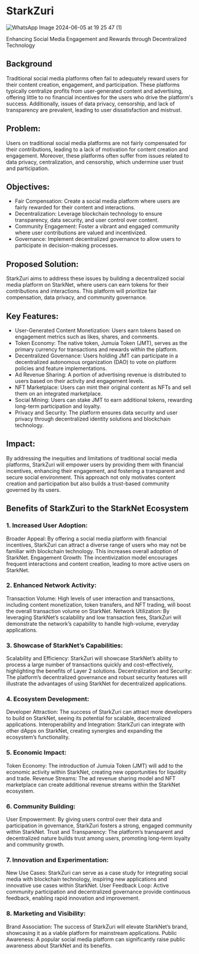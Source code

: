 # StarkZuri
![WhatsApp Image 2024-06-05 at 19 25 47 (1)](https://github.com/Felabs1/StarkZuri/assets/92982964/42080aa7-d2d9-464d-9b0a-f49532d311f5)

Enhancing Social Media Engagement and Rewards through Decentralized Technology

## Background
Traditional social media platforms often fail to adequately reward users for their content creation, engagement, and participation. These platforms typically centralize profits from user-generated content and advertising, offering little to no financial incentives for the users who drive the platform's success. Additionally, issues of data privacy, censorship, and lack of transparency are prevalent, leading to user dissatisfaction and mistrust.

## Problem:
Users on traditional social media platforms are not fairly compensated for their contributions, leading to a lack of motivation for content creation and engagement. Moreover, these platforms often suffer from issues related to data privacy, centralization, and censorship, which undermine user trust and participation.

## Objectives:

- Fair Compensation: Create a social media platform where users are fairly rewarded for their content and interactions.
- Decentralization: Leverage blockchain technology to ensure transparency, data security, and user control over content.
- Community Engagement: Foster a vibrant and engaged community where user contributions are valued and incentivized.
- Governance: Implement decentralized governance to allow users to participate in decision-making processes.

## Proposed Solution:
StarkZuri aims to address these issues by building a decentralized social media platform on StarkNet, where users can earn tokens for their contributions and interactions. This platform will prioritize fair compensation, data privacy, and community governance.

## Key Features:

- User-Generated Content Monetization: Users earn tokens based on engagement metrics such as likes, shares, and comments.
- Token Economy: The native token, Jumuia Token (JMT), serves as the primary currency for transactions and rewards within the platform.
- Decentralized Governance: Users holding JMT can participate in a decentralized autonomous organization (DAO) to vote on platform policies and feature implementations.
- Ad Revenue Sharing: A portion of advertising revenue is distributed to users based on their activity and engagement levels.
- NFT Marketplace: Users can mint their original content as NFTs and sell them on an integrated marketplace.
- Social Mining: Users can stake JMT to earn additional tokens, rewarding long-term participation and loyalty.
- Privacy and Security: The platform ensures data security and user privacy through decentralized identity solutions and blockchain technology.

## Impact:
By addressing the inequities and limitations of traditional social media platforms, StarkZuri will empower users by providing them with financial incentives, enhancing their engagement, and fostering a transparent and secure social environment. This approach not only motivates content creation and participation but also builds a trust-based community governed by its users.

## Benefits of StarkZuri to the StarkNet Ecosystem
### 1. Increased User Adoption:

Broader Appeal: By offering a social media platform with financial incentives, StarkZuri can attract a diverse range of users who may not be familiar with blockchain technology. This increases overall adoption of StarkNet.
Engagement Growth: The incentivization model encourages frequent interactions and content creation, leading to more active users on StarkNet.

### 2. Enhanced Network Activity:

Transaction Volume: High levels of user interaction and transactions, including content monetization, token transfers, and NFT trading, will boost the overall transaction volume on StarkNet.
Network Utilization: By leveraging StarkNet’s scalability and low transaction fees, StarkZuri will demonstrate the network’s capability to handle high-volume, everyday applications.


### 3. Showcase of StarkNet’s Capabilities:

Scalability and Efficiency: StarkZuri will showcase StarkNet’s ability to process a large number of transactions quickly and cost-effectively, highlighting the benefits of Layer 2 solutions.
Decentralization and Security: The platform’s decentralized governance and robust security features will illustrate the advantages of using StarkNet for decentralized applications.


### 4. Ecosystem Development:

Developer Attraction: The success of StarkZuri can attract more developers to build on StarkNet, seeing its potential for scalable, decentralized applications.
Interoperability and Integration: StarkZuri can integrate with other dApps on StarkNet, creating synergies and expanding the ecosystem’s functionality.


### 5. Economic Impact:

Token Economy: The introduction of Jumuia Token (JMT) will add to the economic activity within StarkNet, creating new opportunities for liquidity and trade.
Revenue Streams: The ad revenue sharing model and NFT marketplace can create additional revenue streams within the StarkNet ecosystem.

### 6. Community Building:

User Empowerment: By giving users control over their data and participation in governance, StarkZuri fosters a strong, engaged community within StarkNet.
Trust and Transparency: The platform’s transparent and decentralized nature builds trust among users, promoting long-term loyalty and community growth.

### 7. Innovation and Experimentation:

New Use Cases: StarkZuri can serve as a case study for integrating social media with blockchain technology, inspiring new applications and innovative use cases within StarkNet.
User Feedback Loop: Active community participation and decentralized governance provide continuous feedback, enabling rapid innovation and improvement.

### 8. Marketing and Visibility:

Brand Association: The success of StarkZuri will elevate StarkNet’s brand, showcasing it as a viable platform for mainstream applications.
Public Awareness: A popular social media platform can significantly raise public awareness about StarkNet and its benefits.
